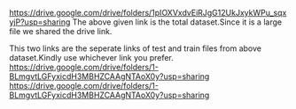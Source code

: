 https://drive.google.com/drive/folders/1pIOXVxdvEiRJgG12UkJxykWPu_sqxyjP?usp=sharing
The above given link is the total dataset.Since it is a large file we shared the drive link.

This two links are the seperate links of test and train files from above dataset.Kindly use whichever link you prefer.
https://drive.google.com/drive/folders/1-BLmgvtLGFyxicdH3MBHZCAAgNTAoX0y?usp=sharing
https://drive.google.com/drive/folders/1-BLmgvtLGFyxicdH3MBHZCAAgNTAoX0y?usp=sharing
